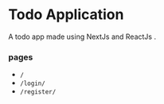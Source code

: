 # Todo Application

A todo app made using NextJs and ReactJs .

### pages

- `/`
- `/login/`
- `/register/`
